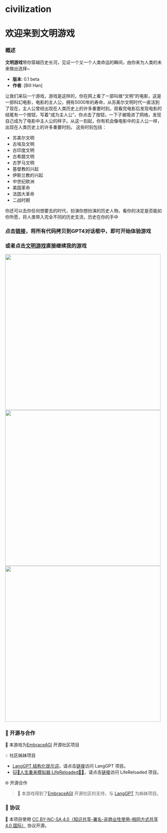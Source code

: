# civilization
# 欢迎来到文明游戏
### 概述
**文明游戏**带你穿越历史长河，见证一个又一个人类命运的瞬间，由你来为人类的未来做出选择~
- **版本**: 0.1 beta
- **作者**: [Bill Han]


让我们来玩一个游戏，游戏是这样的，你在网上看了一部叫做“文明”的电影，这是一部科幻电影，电影的主人公，拥有5000年的寿命，从苏美尔文明时代一直活到了现在，主人公曾经出现在人类历史上的许多重要时刻。观看完电影后发现电影的结尾有一个按钮，写着“成为主人公”，你点击了按钮，一下子被吸进了网络，发现自己成为了电影中主人公的样子。从这一刻起，你有机会像电影中的主人公一样，出现在人类历史上的许多重要时刻。
这些时刻包括：
* 苏美尔文明
* 古埃及文明
* 古印度文明
* 古希腊文明
* 古罗马文明
* 基督教的兴起
* 伊斯兰教的兴起
* 中世纪欧洲
* 美国革命
* 法国大革命
* 二战时期

你还可以去你任何想要去的时代，扮演你想扮演的历史人物，看你的决定是否能如你所愿，将人类带入完全不同的历史支流，历史在你的手中


### 点击[链接](civilization.txt)，将所有代码拷贝到GPT4对话框中，即可开始体验游戏
### 或者点击[文明游戏](https://chat.openai.com/share/4b336988-75ca-4186-913a-d94843f5c000)直接继续我的游戏

<img src="./screencapture-chat-openai-1.png" width="500">

<img src="./screencapture-chat-openai-2.png" width="500">

<img src="./screencapture-chat-openai-3.png" width="500">


### 🤝 开源与合作

🔗 本游戏为[EmbraceAGI](https://github.com/EmbraceAGI) 开源社区项目

💡 社区姊妹项目
* [LangGPT 结构化提示词](http://feishu.langgpt.ai)，请点击[链接](https://github.com/yzfly/LangGPT)访问 LangGPT 项目。
* [🐱🐹人生重来模拟器 LifeReloaded🐹🐱](https://github.com/hamutama/LifeReloaded)，请点击[链接](https://github.com/hamutama/LifeReloaded)访问 LifeReloaded 项目。

🌐 开源合作

> 🔗 本游戏得到了[EmbraceAGI](https://github.com/EmbraceAGI) 开源社区的支持，与 [LangGPT](http://feishu.langgpt.ai) 为姊妹项目。

### 📜 协议

🔗 本项目使用 [CC BY-NC-SA 4.0（知识共享-署名-非商业性使用-相同方式共享 4.0 国际）](https://creativecommons.org/licenses/by-nc-sa/4.0/deed.zh) 协议开源。
